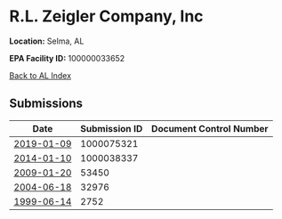 # R.L. Zeigler Company, Inc

**Location:** Selma, AL

**EPA Facility ID:** 100000033652

[Back to AL Index](../../index.md)

## Submissions

| Date | Submission ID | Document Control Number |
|------|--------------|-------------------------|
| [2019-01-09](submissions/1000075321.md) | 1000075321 |  |
| [2014-01-10](submissions/1000038337.md) | 1000038337 |  |
| [2009-01-20](submissions/53450.md) | 53450 |  |
| [2004-06-18](submissions/32976.md) | 32976 |  |
| [1999-06-14](submissions/2752.md) | 2752 |  |
